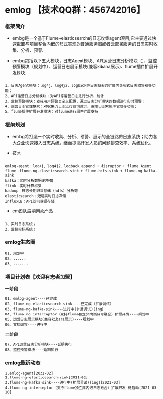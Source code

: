 #  **emlog**  【技术QQ群：456742016】
### 框架简介

- emlog是一个基于Flume+elasticsearch的日志收集agent项目,它主要通过快速配置与项目整合内嵌的形式实现对普通服务器或者云部署服务的日志实时收集、分析、预警.

- emlog包括以下五大模块，日志Agent模块、API运营日志分析模块（）、监控预警模块（规划中）、运营日志展示模块(兼容kibana展示)、flume插件扩展开发模块.

### 
    1、日志Agent模块：log4j、log4j2、logback等日志框架的扩展内嵌形式日志收集器等功能； 
    2、API运营日志分析模块：对API等运营日志进行分析、统计
    3、监控预警模块：支持用户预警自定义配置，通过日志分析模块的数据进行实时预警；
    4、运营日志管理模块：对收集的日志进行查询展示、运维日志索引库管理等功能;
    5、flume插件扩展开发模块：对flume进行组件扩展支持

### 框架规划   
- emlog將打造一个实时收集、分析、预警、展示的全链路的日志系统；助力各大企业快速接入日志系统，继而提高开发人员的问题排查效率、系统优化。

- 技术
### 

    emlog-agent：log4j、log4j2、logback append + disruptor + flume Agent
    flume：flume-ng-elasticsearch-sink + flume-hdfs-sink + flume-ng-kafka-sink
    kafka：实时分析数据缓冲MQ
    flink：实时计算框架
    hadoop：日志长期归档存储（hdfs）分析等
    elasticsearch：短期实时日志存储
    InfluxDB：API访问数据存储
   
- em团队后期两款产品：
###
    1、实时日志系统；
    2、监控指标系统；

### emlog生态圈

    01、规划中
    02、......
    03、.......
    
### 项目计划表【欢迎有志者加盟】
**一阶段：** 

    01、emlog-agent----已完成
    02、flume-ng-elasticsearch-sink----已完成（扩展调试）
    03、flume-ng-kafka-sink----进行中(扩展调试)(ing)
    04、flume ng interceptor（支持flume独立非内嵌日志融合）扩展开发----规划中
    05、运营日志展示模块(兼容kibana展示)----规划中
    06、文档编写----进行中
    
 **二阶段** 

    07、API运营日志分析模块----延期执行
    08、监控预警模块----延期执行
    
### emlog最新动态

    1.emlog-agent[2021-02]
    2.flume-ng-elasticsearch-sink[2021-02]
    3.flume-ng-kafka-sink----进行中(扩展调试)(ing)[2021-03]
    4.flume ng interceptor（支持flume独立非内嵌日志融合）扩展开发-待启动[2021-03-10]
 